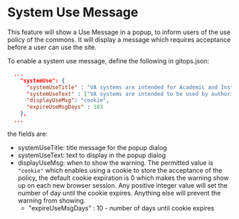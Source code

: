 # System Use Message
This feature will show a Use Message in a popup, to inform users of the use policy of the commons.
It will display a message which requires acceptance before a user can use the site.

To enable a system use message, define the following in gitops.json:
```json
  ...
    "systemUse": {
      "systemUseTitle" : "VA systems are intended for Academic and Institutional Users",
      "systemUseText" : ["VA systems are intended to be used by authorized VA network users for ...."],
      "displayUseMsg": "cookie",
      "expireUseMsgDays" : 103
    },
  ...
```

the fields are:
* systemUseTitle: title message for the popup dialog
* systemUseText: text to display in the popup dialog
* displayUseMsg: when to show the warning. The permitted value is ```"cookie"``` which enables using a cookie to store the acceptance of the policy, the default cookie expiration is 0
 which makes the warning show up on each new browser session. Any positive integer value will set
  the number of day until the cookie expires. Anything else will prevent the warning from showing.
    * "expireUseMsgDays" : 10 - number of days until cookie expires
